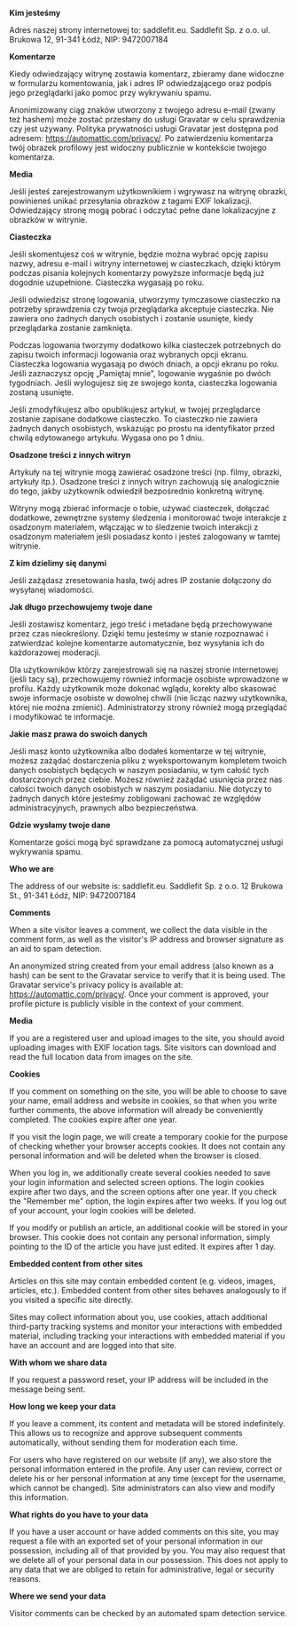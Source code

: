 **Kim jesteśmy**

Adres naszej strony internetowej to: saddlefit.eu. Saddlefit Sp. z o.o. ul. Brukowa 12, 91-341 Łódź, NIP: 9472007184

**Komentarze**

Kiedy odwiedzający witrynę zostawia komentarz, zbieramy dane widoczne w formularzu komentowania, jak i adres IP odwiedzającego oraz podpis jego przeglądarki jako pomoc przy wykrywaniu spamu.

Anonimizowany ciąg znaków utworzony z twojego adresu e-mail (zwany też hashem) może zostać przesłany do usługi Gravatar w celu sprawdzenia czy jest używany. Polityka prywatności usługi Gravatar jest dostępna pod adresem: https://automattic.com/privacy/. Po zatwierdzeniu komentarza twój obrazek profilowy jest widoczny publicznie w kontekście twojego komentarza.

**Media**

Jeśli jesteś zarejestrowanym użytkownikiem i wgrywasz na witrynę obrazki, powinieneś unikać przesyłania obrazków z tagami EXIF lokalizacji. Odwiedzający stronę mogą pobrać i odczytać pełne dane lokalizacyjne z obrazków w witrynie.

**Ciasteczka**

Jeśli skomentujesz coś w witrynie, będzie można wybrać opcję zapisu nazwy, adresu e-mail i witryny internetowej w ciasteczkach, dzięki którym podczas pisania kolejnych komentarzy powyższe informacje będą już dogodnie uzupełnione. Ciasteczka wygasają po roku.

Jeśli odwiedzisz stronę logowania, utworzymy tymczasowe ciasteczko na potrzeby sprawdzenia czy twoja przeglądarka akceptuje ciasteczka. Nie zawiera ono żadnych danych osobistych i zostanie usunięte, kiedy przeglądarka zostanie zamknięta.

Podczas logowania tworzymy dodatkowo kilka ciasteczek potrzebnych do zapisu twoich informacji logowania oraz wybranych opcji ekranu. Ciasteczka logowania wygasają po dwóch dniach, a opcji ekranu po roku. Jeśli zaznaczysz opcję „Pamiętaj mnie", logowanie wygaśnie po dwóch tygodniach. Jeśli wylogujesz się ze swojego konta, ciasteczka logowania zostaną usunięte.

Jeśli zmodyfikujesz albo opublikujesz artykuł, w twojej przeglądarce zostanie zapisane dodatkowe ciasteczko. To ciasteczko nie zawiera żadnych danych osobistych, wskazując po prostu na identyfikator przed chwilą edytowanego artykułu. Wygasa ono po 1 dniu.

**Osadzone treści z innych witryn**

Artykuły na tej witrynie mogą zawierać osadzone treści (np. filmy, obrazki, artykuły itp.). Osadzone treści z innych witryn zachowują się analogicznie do tego, jakby użytkownik odwiedził bezpośrednio konkretną witrynę.

Witryny mogą zbierać informacje o tobie, używać ciasteczek, dołączać dodatkowe, zewnętrzne systemy śledzenia i monitorować twoje interakcje z osadzonym materiałem, włączając w to śledzenie twoich interakcji z osadzonym materiałem jeśli posiadasz konto i jesteś zalogowany w tamtej witrynie.

**Z kim dzielimy się danymi**

Jeśli zażądasz zresetowania hasła, twój adres IP zostanie dołączony do wysyłanej wiadomości.

**Jak długo przechowujemy twoje dane**

Jeśli zostawisz komentarz, jego treść i metadane będą przechowywane przez czas nieokreślony. Dzięki temu jesteśmy w stanie rozpoznawać i zatwierdzać kolejne komentarze automatycznie, bez wysyłania ich do każdorazowej moderacji.

Dla użytkowników którzy zarejestrowali się na naszej stronie internetowej (jeśli tacy są), przechowujemy również informacje osobiste wprowadzone w profilu. Każdy użytkownik może dokonać wglądu, korekty albo skasować swoje informacje osobiste w dowolnej chwili (nie licząc nazwy użytkownika, której nie można zmienić). Administratorzy strony również mogą przeglądać i modyfikować te informacje.

**Jakie masz prawa do swoich danych**

Jeśli masz konto użytkownika albo dodałeś komentarze w tej witrynie, możesz zażądać dostarczenia pliku z wyeksportowanym kompletem twoich danych osobistych będących w naszym posiadaniu, w tym całość tych dostarczonych przez ciebie. Możesz również zażądać usunięcia przez nas całości twoich danych osobistych w naszym posiadaniu. Nie dotyczy to żadnych danych które jesteśmy zobligowani zachować ze względów administracyjnych, prawnych albo bezpieczeństwa.

**Gdzie wysłamy twoje dane**

Komentarze gości mogą być sprawdzane za pomocą automatycznej usługi wykrywania spamu.

**Who we are**

The address of our website is: saddlefit.eu. Saddlefit Sp. z o.o. 12 Brukowa St., 91-341 Łódź, NIP: 9472007184

**Comments**

When a site visitor leaves a comment, we collect the data visible in the comment form, as well as the visitor's IP address and browser signature as an aid to spam detection.

An anonymized string created from your email address (also known as a hash) can be sent to the Gravatar service to verify that it is being used. The Gravatar service's privacy policy is available at: https://automattic.com/privacy/. Once your comment is approved, your profile picture is publicly visible in the context of your comment.

**Media**

If you are a registered user and upload images to the site, you should avoid uploading images with EXIF location tags. Site visitors can download and read the full location data from images on the site.

**Cookies**

If you comment on something on the site, you will be able to choose to save your name, email address and website in cookies, so that when you write further comments, the above information will already be conveniently completed. The cookies expire after one year.

If you visit the login page, we will create a temporary cookie for the purpose of checking whether your browser accepts cookies. It does not contain any personal information and will be deleted when the browser is closed.

When you log in, we additionally create several cookies needed to save your login information and selected screen options. The login cookies expire after two days, and the screen options after one year. If you check the "Remember me" option, the login expires after two weeks. If you log out of your account, your login cookies will be deleted.

If you modify or publish an article, an additional cookie will be stored in your browser. This cookie does not contain any personal information, simply pointing to the ID of the article you have just edited. It expires after 1 day.

**Embedded content from other sites**

Articles on this site may contain embedded content (e.g. videos, images, articles, etc.). Embedded content from other sites behaves analogously to if you visited a specific site directly.

Sites may collect information about you, use cookies, attach additional third-party tracking systems and monitor your interactions with embedded material, including tracking your interactions with embedded material if you have an account and are logged into that site.

**With whom we share data**

If you request a password reset, your IP address will be included in the message being sent.

**How long we keep your data**

If you leave a comment, its content and metadata will be stored indefinitely. This allows us to recognize and approve subsequent comments automatically, without sending them for moderation each time.

For users who have registered on our website (if any), we also store the personal information entered in the profile. Any user can review, correct or delete his or her personal information at any time (except for the username, which cannot be changed). Site administrators can also view and modify this information.

**What rights do you have to your data**

If you have a user account or have added comments on this site, you may request a file with an exported set of your personal information in our possession, including all of that provided by you. You may also request that we delete all of your personal data in our possession. This does not apply to any data that we are obliged to retain for administrative, legal or security reasons.

**Where we send your data**

Visitor comments can be checked by an automated spam detection service.
